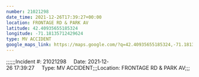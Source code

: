 ```yaml
---
number: 21021298
date_time: 2021-12-26T17:39:27+00:00
location: FRONTAGE RD & PARK AV
latitude: 42.40935655185324
longitude: -71.18135712429624
type: MV ACCIDENT
google_maps_link: https://maps.google.com/?q=42.40935655185324,-71.18135712429624
---
```


;;;;;;Incident #: 21021298     Date: 2021‐12‐26 17:39:27     Type: MV ACCIDENT;;;Location: FRONTAGE RD & PARK AV;;;
